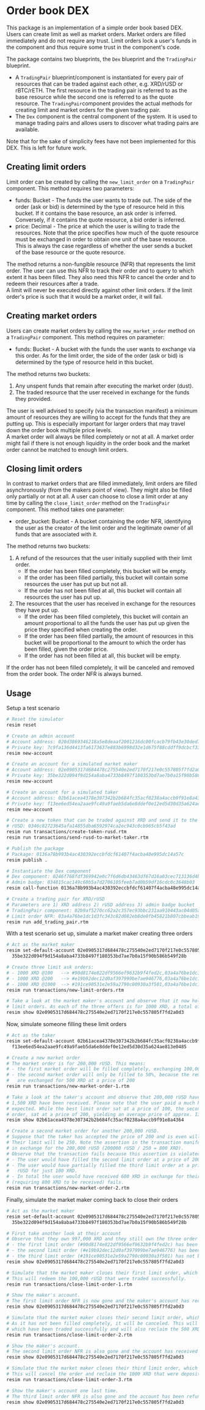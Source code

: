 # Order book DEX

This package is an implementation of a simple order book based DEX. Users can create limit as well as market orders.
Market orders are filled immediately and do not require any trust. Limit orders lock a user's funds in the component and
thus require some trust in the component's code.

The package contains two blueprints, the `Dex` blueprint and the `TradingPair` blueprint.

- A `TradingPair` blueprint/component is instantiated for every pair of resources that can be traded against each other,
  e.g. XRD/rUSD or rBTC/rETH. The first resource in the trading pair is referred to as the base resource while the
  second one is referred to as the quote resource. The `TradingPair`component provides the actual methods for creating
  limit and market orders for the given trading pair.
- The `Dex` component is the central component of the system. It is used to manage trading pairs and allows users to
  discover what trading pairs are available.

Note that for the sake of simplicity fees have not been implemented for this DEX. This is left for future work.

## Creating limit orders

Limit order can be created by calling the `new_limit_order` on a `TradingPair` component. This method requires two
parameters:

- funds: Bucket - The funds the user wants to trade out. The side of the order (ask or bid) is determined by the type of
  resource held in this bucket. If it contains the base resource, an ask order is inferred. Conversely, if it contains
  the quote resource, a bid order is inferred.
- price: Decimal - The price at which the user is willing to trade the resources. Note that the price specifies how much
  of the quote resource must be exchanged in order to obtain one unit of the base resource. This is always the case
  regardless of whether the user sends a bucket of the base resource or the quote resource.

The method returns a non-fungible resource (NFR) that represents the limit order. The user can use this NFR to track
their order and to query to which extent it has been filled. They also need this NFR to cancel the order and to redeem
their resources after a trade.  
A limit will never be executed directly against other limit orders. If the limit order's price is such that it would be
a market order, it will fail.

## Creating market orders

Users can create market orders by calling the `new_market_order` method on a `TradingPair` component. This method
requires on parameter:

- funds: Bucket - A bucket with the funds the user wants to exchange via this order. As for the limit order, the side of
  the order (ask or bid) is determined by the type of resource held in this bucket.

The method returns two buckets:

1. Any unspent funds that remain after executing the market order (dust).
2. The traded resource that the user received in exchange for the funds they provided.

The user is well advised to specify (via the transaction manifest) a minimum amount of resources they are willing to
accept for the funds that they are putting up. This is especially important for larger orders that may travel down the
order book multiple price levels.  
A market order will always be filled completely or not at all. A market order might fail if there is not enough
liquidity in the order book and the market order cannot be matched to enough limit orders.

## Closing limit orders

In contrast to market orders that are filled immediately, limit orders are filled asynchronously (from the makers point
of view). They might also be filled only partially or not at all. A user can choose to close a limit order at any time
by calling the `close_limit_order` method on the `TradingPair` component. This method takes one parameter:

- order_bucket: Bucket - A bucket containing the order NFR, identifying the user as the creator of the limit order and
  the legitimate owner of all funds that are associated with it.

The method returns two buckets:

1. A refund of the resources that the user initially supplied with their limit order.
    - If the order has been filled completely, this bucket will be empty.
    - If the order has been filled partially, this bucket will contain some resources the user has put up but not all.
    - If the order has not been filled at all, this bucket will contain all resources the user has put up.
2. The resources that the user has received in exchange for the resources they have put up.
    - If the order has been filled completely, this bucket will contain an amount proportional to all the funds the user
      has put up given the price they specified when creating the order.
    - If the order has been filled partially, the amount of resources in this bucket will be proportional to the amount
      to which the order has been filled, given the order price.
    - If the order has not been filled at all, this bucket will be empty.

If the order has not been filled completely, it will be canceled and removed from the order book. The order NFR is
always burned.

## Usage

Setup a test scenario

```sh
# Reset the simulator
resim reset

# Create an admin account
# Account address: 020d3869346218a5e8deaaf2001216dc00fcacb79fb43e30ded79a
# Private key: 7c9fa136d4413fa6173637e883b6998d32e1d675f88cddff9dcbcf331820f4b8
resim new-account

# Create an account for a simulated market maker
# Account address: 02e0905317d684478c275540e2ed7170f217e0c557805f7fd2a0d3
# Private key: 35be322d094f9d154a8aba4733b8497f180353bd7ae7b0a15f90b586b549f28b
resim new-account

# Create an account for a simulated taker
# Account address: 02b61acea4378e307342b2b684fc35acf0238a4accb9f91e8a4364
# Private key: f13ee6ed54ea2aae9fc49a9faeb5da6e8ddef0e12ed5d30d35a624ae813e0485
resim new-account

# Create a new token that can be traded against XRD and send it to the market taker user
# rUSD: 0346c82723645afa14855dba6592974ca2ec943c0cb965cb5f43ad
resim run transactions/create-token-rusd.rtm
resim run transactions/send-rusd-to-market-taker.rtm

# Publish the package
# Package: 0136a78b993b4ac430392eccbfdcf61407f4acba48e995dc14a57c
resim publish .

# Instantiate the Dex component
# Dex component: 0246f768fdf369942e0c7f6d6db43463df67d16a03cec713136d4b
# Admin badge: 034815cac149c68b5a7d2706105feeb7ad0b59df16cdc0c3648b03
resim call-function 0136a78b993b4ac430392eccbfdcf61407f4acba48e995dc14a57c Dex instantiate

# Create a trading pair for XRD/rUSD
# Parameters are 1) XRD address 2) rUSD address 3) admin badge bucket
# TradingPair component: 02b9af5270cc62a2c357ec93bbc231aa910443ac04d05ad16f942a
# Limit order NFR: 03a4a76be1dc1d3fc343c82d082eb8de0fb45821b807cbbeab1922
resim run add_trading_pair.rtm
```

With a test scenario set up, simulate a market maker creating three orders

```sh
# Act as the market maker
resim set-default-account 02e0905317d684478c275540e2ed7170f217e0c557805f7fd2a0d3 \
  35be322d094f9d154a8aba4733b8497f180353bd7ae7b0a15f90b586b549f28b

# Create three limit ask orders:
# - 1000 XRD @100   --> #90d8174e822df9566ef9632b9f4fed2c,03a4a76be1dc1d3fc343c82d082eb8de0fb45821b807cbbeab1922
# - 1000 XRD @200   --> #e19b92dec12d0af397999be7ae946776,03a4a76be1dc1d3fc343c82d082eb8de0fb45821b807cbbeab1922
# - 1000 XRD @1000  --> #191ce90531e2e59a2790c00930a3f501,03a4a76be1dc1d3fc343c82d082eb8de0fb45821b807cbbeab1922
resim run transactions/new-limit-orders.rtm

# Take a look at the market maker's account and observe that it now holds three NFRs representing the newly created
# limit orders. As each of the three offers is for 1000 XRD, a total of 3000 have been take out of the maker's account.
resim show 02e0905317d684478c275540e2ed7170f217e0c557805f7fd2a0d3
```

Now, simulate someone filling these limit orders

```sh
# Act as the taker
resim set-default-account 02b61acea4378e307342b2b684fc35acf0238a4accb9f91e8a4364 \
  f13ee6ed54ea2aae9fc49a9faeb5da6e8ddef0e12ed5d30d35a624ae813e0485

# Create a new market order
# The market order is for 200,000 rUSD. This means:
# - the first market order will be filled completely, exchanging 100,000 rUSD for 1000 XRD at a price of 100
# - the second market order will only be filled to 50%, because the remaining 100,000 XRD (in the market order) 
#   are exchanged for 500 XRD at a price of 200
resim run transactions/new-market-order-1.rtm

# Take a look at the taker's account and observe that 200,000 rUSD have indeed been taken out of the account and
# 1,500 XRD have been received. Please note that the user paid a much higher price than they might have
# expected. While the best limit order sat at a price of 100, the second, which was also needed to fill the market
# order, sat at a price of 200, yielding an average price of approx. 133. 
resim show 02b61acea4378e307342b2b684fc35acf0238a4accb9f91e8a4364

# Create a second market order for another 200,000 rUSD.
# Suppose that the taker has accepted the price of 200 and is even willing to pay a bit (but not much) more than that.
# Their limit will be 250. Note the assertion in the transaction manifest, ensuring that at least 800 XRD are received
# in exchange for the 200,000 rUSD (200000 rUSD / 250 = 800 XRD).
# Observe that the transaction fails because this assertion is violated:
# - The user would have filled the second limit order at a price of 200, exchanging 100,000 rUSD for 500 XRD.
# - The user would have partially filled the third limit order at a price of 1000, exchanging the remaining 100,000
#   rUSD for just 100 XRD.
# - In total the user would have received 600 XRD in exchange for their 200,000 rUSD, which is why the assertion
# (requiring 800 XRD to be received) fails.
resim run transactions/new-market-order-2.rtm
```

Finally, simulate the market maker coming back to close their orders

```sh
# Act as the market maker
resim set-default-account 02e0905317d684478c275540e2ed7170f217e0c557805f7fd2a0d3 \
  35be322d094f9d154a8aba4733b8497f180353bd7ae7b0a15f90b586b549f28b

# First take another look at their account
# Observe that they own 997,000 XRD and they still own the three order NFRs. Looking at those NFRs, also note that
# - the first limit order (#90d8174e822df9566ef9632b9f4fed2c) has been filled completely (1000/1000)
# - the second limit order (#e19b92dec12d0af397999be7ae946776) has been filled to 50% (500/1000)
# - the third limit order (#191ce90531e2e59a2790c00930a3f501) has not been filled at all (0/1000)
resim show 02e0905317d684478c275540e2ed7170f217e0c557805f7fd2a0d3

# Simulate that the market maker closes their first limit order, which has been filled completely.
# This will redeem the 100,000 rUSD that were traded successfully.
resim run transactions/close-limit-order-1.rtm

# Show the maker's account.
# The first limit order NFR is now gone and the maker's account has received 100,000 rUSD
resim show 02e0905317d684478c275540e2ed7170f217e0c557805f7fd2a0d3

# Simulate that the market maker closes their second limit order, which has been filled to 50%.
# As it has not been filled completely, it will be canceled. This will redeem another 100,000 rUSD,
# which have been traded successfully and will also reclaim the 500 XRD that were not traded. 
resim run transactions/close-limit-order-2.rtm

# Show the maker's account.
# The second limit order NFR is also gone and the account has received another 100,000 rUSD as well as 500 XRD
resim show 02e0905317d684478c275540e2ed7170f217e0c557805f7fd2a0d3

# Simulate that the market maker closes their third limit order, which has not been filled tat all.
# This will cancel the order and reclaim the 1000 XRD that were deposited for that order. No rUSD will be received.
resim run transactions/close-limit-order-3.rtm

# Show the maker's account one last time.
# The third limit order NFR is also gone and the account has been refunded 1000 XRD.
resim show 02e0905317d684478c275540e2ed7170f217e0c557805f7fd2a0d3
```

